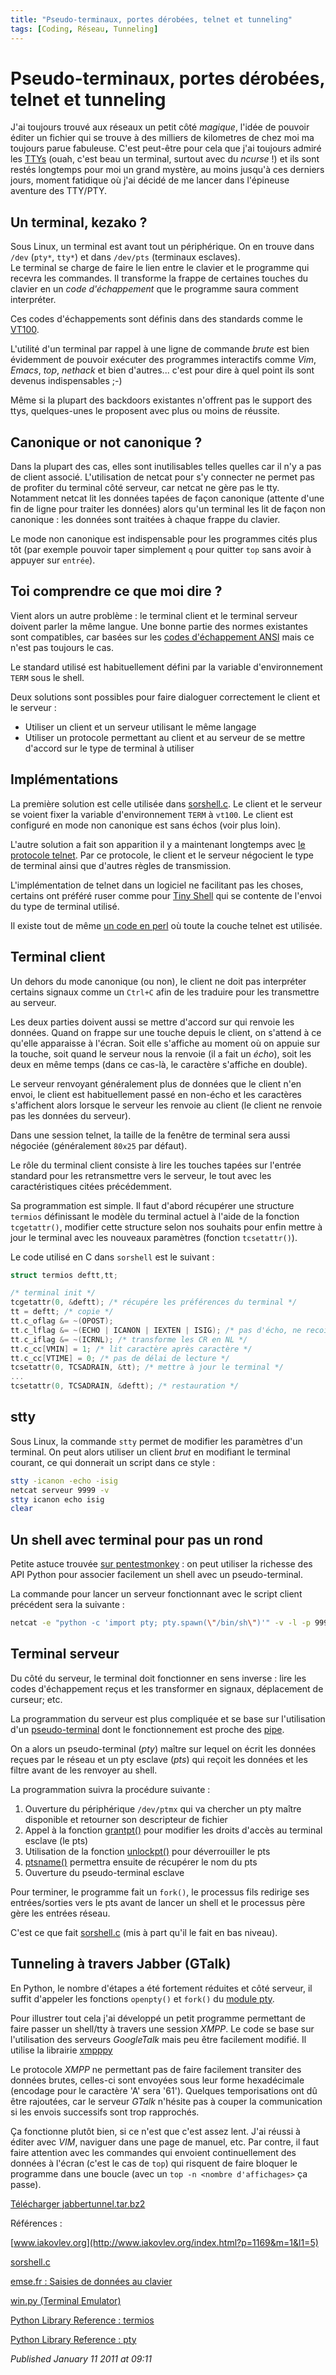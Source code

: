 ```yaml
---
title: "Pseudo-terminaux, portes dérobées, telnet et tunneling"
tags: [Coding, Réseau, Tunneling]
---
```


# Pseudo-terminaux, portes dérobées, telnet et tunneling

J'ai toujours trouvé aux réseaux un petit côté *magique*, l'idée de pouvoir éditer un fichier qui se trouve à des milliers de kilometres de chez moi ma toujours parue fabuleuse. C'est peut-être pour cela que j'ai toujours admiré les [TTYs](http://en.wikipedia.org/wiki/Data_terminal) (ouah, c'est beau un terminal, surtout avec du _ncurse_ !) et ils sont restés longtemps pour moi un grand mystère, au moins jusqu'à ces derniers jours, moment fatidique où j'ai décidé de me lancer dans l'épineuse aventure des TTY/PTY.  

## Un terminal, kezako ?  

Sous Linux, un terminal est avant tout un périphérique. On en trouve dans `/dev` (`pty*`, `tty*`) et dans `/dev/pts` (terminaux esclaves).  
Le terminal se charge de faire le lien entre le clavier et le programme qui recevra les commandes. Il transforme la frappe de certaines touches du clavier en un *code d'échappement* que le programme saura comment interpréter.  

Ces codes d'échappements sont définis dans des standards comme le [VT100](http://www.termsys.demon.co.uk/vtansi.htm).  

L'utilité d'un terminal par rappel à une ligne de commande *brute* est bien évidemment de pouvoir exécuter des programmes interactifs comme *Vim*, *Emacs*, *top*, *nethack* et bien d'autres... c'est pour dire à quel point ils sont devenus indispensables ;-)   

Même si la plupart des backdoors existantes n'offrent pas le support des ttys, quelques-unes le proposent avec plus ou moins de réussite.  

## Canonique or not canonique ?  

Dans la plupart des cas, elles sont inutilisables telles quelles car il n'y a pas de client associé. L'utilisation de netcat pour s'y connecter ne permet pas de profiter du terminal côté serveur, car netcat ne gère pas le tty. Notamment netcat lit les données tapées de façon canonique (attente d'une fin de ligne pour traiter les données) alors qu'un terminal les lit de façon non canonique : les données sont traitées à chaque frappe du clavier.  

Le mode non canonique est indispensable pour les programmes cités plus tôt (par exemple pouvoir taper simplement `q` pour quitter `top` sans avoir à appuyer sur `entrée`).  

## Toi comprendre ce que moi dire ?  

Vient alors un autre problème : le terminal client et le terminal serveur doivent parler la même langue. Une bonne partie des normes existantes sont compatibles, car basées sur les [codes d'échappement ANSI](http://www.termsys.demon.co.uk/vtansi.htm) mais ce n'est pas toujours le cas.  

Le standard utilisé est habituellement défini par la variable d'environnement `TERM` sous le shell.  

Deux solutions sont possibles pour faire dialoguer correctement le client et le serveur :  

* Utiliser un client et un serveur utilisant le même langage
* Utiliser un protocole permettant au client et au serveur de se mettre d'accord sur le type de terminal à utiliser

## Implémentations  

La première solution est celle utilisée dans [sorshell.c](http://www.darkircop.org/security/sorshell.c). Le client et le serveur se voient fixer la variable d'environnement `TERM` à `vt100`. Le client est configuré en mode non canonique est sans échos (voir plus loin).  

L'autre solution a fait son apparition il y a maintenant longtemps avec [le protocole telnet](http://www.commentcamarche.net/internet/telnet.php3). Par ce protocole, le client et le serveur négocient le type de terminal ainsi que d'autres règles de transmission.  

L'implémentation de telnet dans un logiciel ne facilitant pas les choses, certains ont préféré ruser comme pour [Tiny Shell](http://tsh.thecostaricacondo.com/) qui se contente de l'envoi du type de terminal utilisé.  

Il existe tout de même [un code en perl](http://rawlab.mindcreations.com/codes/perl-backdoor.pl) où toute la couche telnet est utilisée.

## Terminal client  

Un dehors du mode canonique (ou non), le client ne doit pas interpréter certains signaux comme un `Ctrl+C` afin de les traduire pour les transmettre au serveur.  

Les deux parties doivent aussi se mettre d'accord sur qui renvoie les données. Quand on frappe sur une touche depuis le client, on s'attend à ce qu'elle apparaisse à l'écran. Soit elle s'affiche au moment où on appuie sur la touche, soit quand le serveur nous la renvoie (il a fait un *écho*), soit les deux en même temps (dans ce cas-là, le caractère s'affiche en double).  

Le serveur renvoyant généralement plus de données que le client n'en envoi, le client est habituellement passé en non-écho et les caractères s'affichent alors lorsque le serveur les renvoie au client (le client ne renvoie pas les données du serveur).  

Dans une session telnet, la taille de la fenêtre de terminal sera aussi négociée (généralement `80x25` par défaut).  

Le rôle du terminal client consiste à lire les touches tapées sur l'entrée standard pour les retransmettre vers le serveur, le tout avec les caractéristiques citées précédemment.  

Sa programmation est simple. Il faut d'abord récupérer une structure `termios` définissant le modèle du terminal actuel à l'aide de la fonction `tcgetattr()`, modifier cette structure selon nos souhaits pour enfin mettre à jour le terminal avec les nouveaux paramètres (fonction `tcsetattr()`).  

Le code utilisé en C dans `sorshell` est le suivant :  

```c
struct termios deftt,tt;

/* terminal init */
tcgetattr(0, &deftt); /* récupére les préférences du terminal */
tt = deftt; /* copie */
tt.c_oflag &= ~(OPOST);
tt.c_lflag &= ~(ECHO | ICANON | IEXTEN | ISIG); /* pas d'écho, ne recoit pas les signaux, mode non-canonique... */
tt.c_iflag &= ~(ICRNL); /* transforme les CR en NL */
tt.c_cc[VMIN] = 1; /* lit caractère après caractère */
tt.c_cc[VTIME] = 0; /* pas de délai de lecture */
tcsetattr(0, TCSADRAIN, &tt); /* mettre à jour le terminal */
...
tcsetattr(0, TCSADRAIN, &deftt); /* restauration */
```

## stty  

Sous Linux, la commande `stty` permet de modifier les paramètres d'un terminal. On peut alors utiliser un client *brut* en modifiant le terminal courant, ce qui donnerait un script dans ce style :  

```bash
stty -icanon -echo -isig
netcat serveur 9999 -v
stty icanon echo isig
clear
```

## Un shell avec terminal pour pas un rond  

Petite astuce trouvée [sur pentestmonkey](http://pentestmonkey.net/blog/post-exploitation-without-a-tty/) : on peut utiliser la richesse des API Python pour associer facilement un shell avec un pseudo-terminal.  

La commande pour lancer un serveur fonctionnant avec le script client précédent sera la suivante :  

```bash
netcat -e "python -c 'import pty; pty.spawn(\"/bin/sh\")'" -v -l -p 9999
```

## Terminal serveur  

Du côté du serveur, le terminal doit fonctionner en sens inverse : lire les codes d'échappement reçus et les transformer en signaux, déplacement de curseur; etc.  

La programmation du serveur est plus compliquée et se base sur l'utilisation d'un [pseudo-terminal](http://en.wikipedia.org/wiki/Pseudo_terminal) dont le fonctionnement est proche des [pipe](http://en.wikipedia.org/wiki/Pipeline_(Unix)).  

On a alors un pseudo-terminal (*pty*) maître sur lequel on écrit les données reçues par le réseau et un pty esclave (*pts*) qui reçoit les données et les filtre avant de les renvoyer au shell.  

La programmation suivra la procédure suivante :  

1. Ouverture du périphérique `/dev/ptmx` qui va chercher un pty maître disponible et retourner son descripteur de fichier
2. Appel à la fonction [grantpt()](http://linux.die.net/man/3/grantpt) pour modifier les droits d'accès au terminal esclave (le pts)
3. Utilisation de la fonction [unlockpt()](http://linux.die.net/man/3/unlockpt) pour déverrouiller le pts
4. [ptsname()](http://linux.die.net/man/3/ptsname) permettra ensuite de récupérer le nom du pts
5. Ouverture du pseudo-terminal esclave

Pour terminer, le programme fait un `fork()`, le processus fils redirige ses entrées/sorties vers le pts avant de lancer un shell et le processus père gère les entrées réseau.  

C'est ce que fait [sorshell.c](http://www.darkircop.org/security/sorshell.c) (mis à part qu'il le fait en bas niveau).  

## Tunneling à travers Jabber (GTalk)  

En Python, le nombre d'étapes a été fortement réduites et côté serveur, il suffit d'appeler les fonctions `openpty()` et `fork()` du [module pty](http://docs.python.org/lib/module-pty.html).  

Pour illustrer tout cela j'ai développé un petit programme permettant de faire passer un shell/tty à travers une session *XMPP*. Le code se base sur l'utilisation des serveurs *GoogleTalk* mais peu être facilement modifié. Il utilise la librairie [xmpppy](http://xmpppy.sourceforge.net/)  

Le protocole *XMPP* ne permettant pas de faire facilement transiter des données brutes, celles-ci sont envoyées sous leur forme hexadécimale (encodage pour le caractère 'A' sera '61'). Quelques temporisations ont dû être rajoutées, car le serveur *GTalk* n'hésite pas à couper la communication si les envois successifs sont trop rapprochés.  

Ça fonctionne plutôt bien, si ce n'est que c'est assez lent. J'ai réussi à éditer avec *VIM*, naviguer dans une page de manuel, etc. Par contre, il faut faire attention avec les commandes qui envoient continuellement des données à l'écran (c'est le cas de `top`) qui risquent de faire bloquer le programme dans une boucle (avec un `top -n <nombre d'affichages>` ça passe).  

[Télécharger jabbertunnel.tar.bz2](/assets/data/jabbertunnel.tar.bz2)  

Références :  

[www.iakovlev.org](http://www.iakovlev.org/index.html?p=1169&m=1&l1=5)  

[sorshell.c](http://www.darkircop.org/security/sorshell.c)  

[emse.fr : Saisies de données au clavier](http://kiwi.emse.fr/POLE/SDA/tty.html)  

[win.py (Terminal Emulator)](http://sam.holden.id.au/software/pywily/win.py)  

[Python Library Reference : termios](http://docs.python.org/lib/module-termios.html)  

[Python Library Reference : pty](http://docs.python.org/lib/module-pty.html)

*Published January 11 2011 at 09:11*
